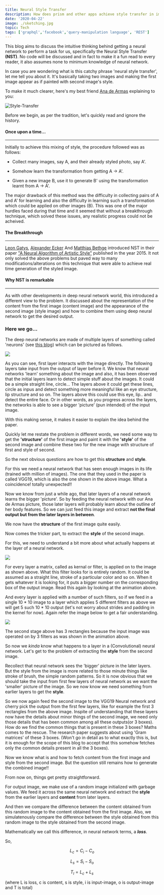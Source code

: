 ```yaml
---
title: Neural Style Transfer
description: How does prism and other apps achieve style transfer in images?
date: '2020-04-22'
image: ./sketching.jpg
topic: Tech
tags: ['graphql','facebook','query-manipulation language', 'REST']
---
```


This blog aims to discuss the intuitive thinking behind getting a neural network to perform a task for us, specifically the Neural Style Transfer **(NST)**. No code will be discussed and in fact to make it a fun read to every reader, it also assumes none to minimum knowledge of neural network.

In case you are wondering what is this catchy phrase 'neural style transfer', let me tell you about it. It's basically taking two images and making the first image appear as if painted with second image's style.

To make it much clearer, here's my best friend [Ana de Armas](https://www.google.com/search?q=ana+de+armas) explaining to you:

![Style-Transfer](./Style-Transfer.PNG)

Before we begin, as per the tradition, let's quickly read and ignore the history.

#### Once upon a time...

---

Initially to achieve this mixing of style, the procedure followed was as follows:

* Collect many images, say A, and their already styled photo, say A'.

* Somehow learn the transformation from getting A → A'.

* Given a new image B, use it to generate B' using the transformation learnt from A → A'.

The major drawback of this method was the difficulty in collecting pairs of A and A' for learning and also the difficulty in learning such a transformation which could be applied on other images (B). This was one of the major hurdles faced during that time and it seemed that without a breakthrough technique, which solved these issues, any realistic progress could not be acheived.

#### The Breakthrough

---

[Leon Gatys](https://scholar.google.co.in/citations?user=ADMVEmsAAAAJ&hl=en), [Alexander Ecker](https://scholar.google.co.in/citations?user=VgYU_m8AAAAJ&hl=en) And [Matthias Bethge](https://scholar.google.com/citations?user=0z0fNxUAAAAJ&hl=en) introduced NST in their paper ["A Neural Algorithm of Artistic Style"](https://arxiv.org/abs/1508.06576) published in the year 2015. It not only solved the above problems but paved way to many modifications/alterations on this technique that were able to achieve real time generation of the styled image.

#### Why NST is remarkable

---

As with other developments in deep neural network world, this introduced a different view to the problem. It discussed about the representation of the content from the first image (content image) and the appearance of the second image (style image) and how to combine them using deep neural network to get the desired output.

### Here we go...

The deep neural networks are made of multiple layers of something called 'neurons' (see [this blog](https://joyterencebarnes.netlify.app/deep-learning-neurons/)) which can be pictured as follows.

![](./vgg19.png)

As you can see, first layer interacts with the image directly. The following layers take input from the output of layer before it. We know that neural networks 'learn' something about the image and also, it has been observed that the initial layers learn to detect simple stuff about the images. It could be a simple straight line, circle... The layers above it could get these lines, circle as inpus and detect something more meaningful like an eye structure, lip structure and so on. The layers above this could use this eye, lip.. and detect the entire face. Or in other words, as you progress across the layers, the networks is able to see a bigger 'picture' (pun intended) of the input image.

With this making sense, it makes it easier to explain the idea behind the paper.

Quickly let me restate the problem in different words, we need some way to get the **'structure'** of the first image and paint it with the **'style'** of the second image and combine these two for the new image with structure of first and style of second.

So the next obvious questions are how to get this **structure** and **style**.

For this we need a neural network that has seen enough images in its life (trained with million of images). The one that they used in the paper is called VGG19, which is also the one shown in the above image. What a coincidence! totally unexpected!!

Now we know from just a while ago, that later layers of a neural network learns the bigger 'picture'. So by feeding the neural network with our Ana de Armas picture, those later layers will probably learn about the outline of her body features. So we can just feed this image and extract **not the final output but from the later layers in between**.

We now have the **structure** of the first image quite easily.

Now comes the tricker part, to extract the **style** of the second image.

For this, we need to understand a bit more about what actually happens at the layer of a neural network.

![](./2D_Convolution_Animation.gif)

For every layer a matrix, called as kernal or filter, is applied on to the image as shown above. What this filter looks for is entirely random. It could be assumed as a straight line, stroke of a particular color and so on. When it gets whatever it is looking for, it puts a bigger number on the corresponding box of the output image. Read this again by looking at the animation above.

And every layer is applied with a number of such filters, so if we feed in a single 10 * 10 image to a layer which applies 5 different filters as above we will get 5 such 10 * 10 output (let's not worry about strides and padding in the kernel for now). Again refer the image below to get a fair understanding.

![](conv.png)

The second stage above has 3 rectangles because the input image was operated on by 3 filters as was shown in the animation above.

So now we _kinda_ know what happens to a layer in a (Convolutional) neural network. Let's get to the problem of extracting the **style** from the second image.

Recollect that neural network sees the 'bigger' picture in the later layers. But the style from the image is more related to those minute things like stroke of brush, the simple random patterns. So it is now obvious that we should take the input from first few layers of neural network as we want the 'smaller' picture of the image. So we now know we need something from earlier layers to get the **style**. 

So we now again feed the second image to the VGG19 Neural network and cherry pick the output from the first few layers, like for example the first 3
rectangles from the above image. Inspite of understanding that these layers now have the details about minor things of the second image, we need only those details that has been common among all these outputs(or 3 boxes). How do we find the common things that is present in these 3 boxes? Maths comes to the rescue. The research paper suggests about using 'Gram matrices' of these 3 boxes. (Won't go in detail as to what exactly this is, but it is enough for the scope of this blog to accept that this somehow fetches only the common details present in all the 3 boxes).

Now we know what is and how to fetch content from the first image and style from the second image. 
But the question still remains how to generate the combined image!!

From now on, things get pretty straightforward.

For output image, we make use of a random image initialized with garbage values. We feed it across the same neural network and extract the **style** from the earlier layers and **content** from later layers. 

And then we compare the difference between the content obtained from this random image to the content obtained from the first image. Also, we simulatenously compare the difference between the style obtained from this random image to the style obtained from the second image.

Mathematically we call this difference, in neural network terms, a ***loss***.

So,

$$
L_c = C_i - C_o 
$$


$$
L_s = S_i - S_o 
$$

$$
T_l = L_c + L_s
$$

(where L is loss, c is content, s is style, i is input-image, o is output-image and T is total)

